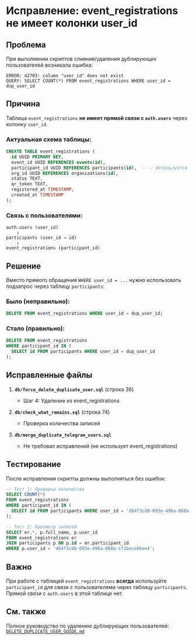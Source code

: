 # Исправление: event_registrations не имеет колонки user_id

## Проблема

При выполнении скриптов слияния/удаления дублирующих пользователей возникала ошибка:
```
ERROR: 42703: column "user_id" does not exist
QUERY: SELECT COUNT(*) FROM event_registrations WHERE user_id = dup_user_id
```

## Причина

Таблица `event_registrations` **не имеет прямой связи с `auth.users`** через колонку `user_id`.

### Актуальная схема таблицы:

```sql
CREATE TABLE event_registrations (
  id UUID PRIMARY KEY,
  event_id UUID REFERENCES events(id),
  participant_id UUID REFERENCES participants(id),  -- ✅ Используется participant_id
  org_id UUID REFERENCES organizations(id),
  status TEXT,
  qr_token TEXT,
  registered_at TIMESTAMP,
  created_at TIMESTAMP
);
```

### Связь с пользователями:

```
auth.users (user_id)
    ↓
participants (user_id → id)
    ↓
event_registrations (participant_id)
```

## Решение

Вместо прямого обращения `WHERE user_id = ...` нужно использовать подзапрос через таблицу `participants`:

### Было (неправильно):
```sql
DELETE FROM event_registrations WHERE user_id = dup_user_id;
```

### Стало (правильно):
```sql
DELETE FROM event_registrations 
WHERE participant_id IN (
  SELECT id FROM participants WHERE user_id = dup_user_id
);
```

## Исправленные файлы

1. **`db/force_delete_duplicate_user.sql`** (строка 36)
   - Шаг 4: Удаление из event_registrations
   
2. **`db/check_what_remains.sql`** (строка 74)
   - Проверка количества записей

3. **`db/merge_duplicate_telegram_users.sql`**
   - Не требовал исправлений (не использует event_registrations)

## Тестирование

После исправления скрипты должны выполняться без ошибок:

```sql
-- Тест 1: Проверка количества
SELECT COUNT(*) 
FROM event_registrations 
WHERE participant_id IN (
  SELECT id FROM participants WHERE user_id = 'd64f3cd8-093e-496a-868a-cf1bece66ee4'
);

-- Тест 2: Просмотр записей
SELECT er.*, p.full_name, p.user_id
FROM event_registrations er
JOIN participants p ON p.id = er.participant_id
WHERE p.user_id = 'd64f3cd8-093e-496a-868a-cf1bece66ee4';
```

## Важно

При работе с таблицей `event_registrations` **всегда** используйте `participant_id` для связи с пользователями через таблицу `participants`. Прямой связи с `auth.users` в этой таблице нет.

## См. также

Полное руководство по удалению дублирующих пользователей: [`DELETE_DUPLICATE_USER_GUIDE.md`](./DELETE_DUPLICATE_USER_GUIDE.md)


